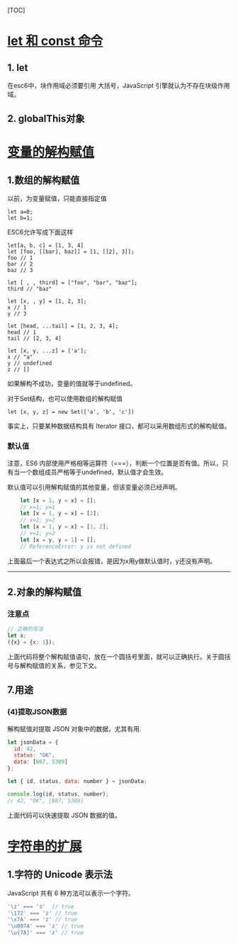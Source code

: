 [TOC]

# [let 和 const 命令](http://es6.ruanyifeng.com/#docs/let)
## 1. let
在esc6中，块作用域必须要引用 大括号，JavaScript 引擎就认为不存在块级作用域。

## 2. globalThis对象

# [变量的解构赋值](http://es6.ruanyifeng.com/#docs/destructuring)

## 1.数组的解构赋值
以前，为变量赋值，只能直接指定值

    let a=0;
    let b=1;
ESC6允许写成下面这样

    let[a, b, c] = [1, 3, 4]
    let [foo, [[bar], baz]] = [1, [[2], 3]];
    foo // 1
    bar // 2
    baz // 3

    let [ , , third] = ["foo", "bar", "baz"];
    third // "baz"

    let [x, , y] = [1, 2, 3];
    x // 1
    y // 3

    let [head, ...tail] = [1, 2, 3, 4];
    head // 1
    tail // [2, 3, 4]

    let [x, y, ...z] = ['a'];
    x // "a"
    y // undefined
    z // []

    
如果解构不成功，变量的值就等于undefined。

对于Set结构，也可以使用数组的解构赋值

    let [x, y, z] = new Set(['a', 'b', 'c'])

事实上，只要某种数据结构具有 Iterator 接口，都可以采用数组形式的解构赋值。


### <b>默认值</b>
注意，ES6 内部使用严格相等运算符（===），判断一个位置是否有值。所以，只有当一个数组成员严格等于undefined，默认值才会生效。

默认值可以引用解构赋值的其他变量，但该变量必须已经声明。
```javascript
    let [x = 1, y = x] = [];     
    // x=1; y=1
    let [x = 1, y = x] = [2];    
    // x=2; y=2
    let [x = 1, y = x] = [1, 2]; 
    // x=1; y=2
    let [x = y, y = 1] = [];     
    // ReferenceError: y is not defined
```
上面最后一个表达式之所以会报错，是因为x用y做默认值时，y还没有声明。

---
## 2.对象的解构赋值
### <b>注意点</b>
```javascript
// 正确的写法
let x;
({x} = {x: 1});
```
上面代码将整个解构赋值语句，放在一个圆括号里面，就可以正确执行。关于圆括号与解构赋值的关系，参见下文。
## 7.用途
### <b>(4)提取JSON数据</b>
解构赋值对提取 JSON 对象中的数据，尤其有用.
```javascript
let jsonData = {
  id: 42,
  status: "OK",
  data: [867, 5309]
};

let { id, status, data: number } = jsonData;

console.log(id, status, number);
// 42, "OK", [867, 5309]
```
上面代码可以快速提取 JSON 数据的值。


# [字符串的扩展](http://es6.ruanyifeng.com/#docs/string)
## 1.字符的 Unicode 表示法 
JavaScript 共有 6 种方法可以表示一个字符。
```javascript
'\z' === 'z'  // true
'\172' === 'z' // true
'\x7A' === 'z' // true
'\u007A' === 'z' // true
'\u{7A}' === 'z' // true
```